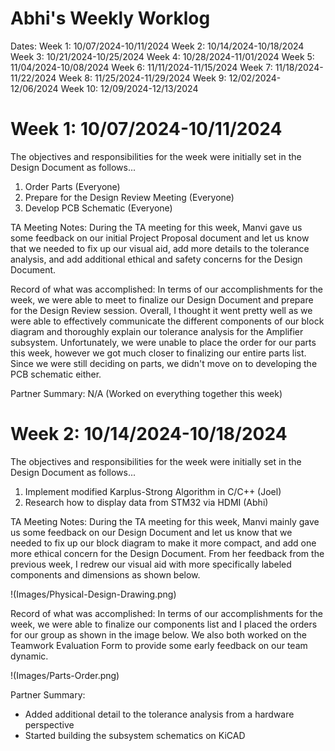 # Abhi's Weekly Worklog

Dates:
Week 1: 10/07/2024-10/11/2024
Week 2: 10/14/2024-10/18/2024
Week 3: 10/21/2024-10/25/2024
Week 4: 10/28/2024-11/01/2024
Week 5: 11/04/2024-10/08/2024
Week 6: 11/11/2024-11/15/2024
Week 7: 11/18/2024-11/22/2024
Week 8: 11/25/2024-11/29/2024
Week 9: 12/02/2024-12/06/2024
Week 10: 12/09/2024-12/13/2024

# Week 1: 10/07/2024-10/11/2024

The objectives and responsibilities for the week were initially set in the Design Document as follows...
1. Order Parts (Everyone)
2. Prepare for the Design Review Meeting (Everyone)
3. Develop PCB Schematic (Everyone)

TA Meeting Notes:
During the TA meeting for this week, Manvi gave us some feedback on our initial Project Proposal document
and let us know that we needed to fix up our visual aid, add more details to the tolerance analysis,
and add additional ethical and safety concerns for the Design Document.

Record of what was accomplished:
In terms of our accomplishments for the week, we were able to meet to finalize our Design Document and prepare
for the Design Review session. Overall, I thought it went pretty well as we were able to effectively communicate
the different components of our block diagram and thoroughly explain our tolerance analysis for the Amplifier subsystem.
Unfortunately, we were unable to place the order for our parts this week, however we got much closer to finalizing our entire parts list.
Since we were still deciding on parts, we didn't move on to developing the PCB schematic either.

Partner Summary:
N/A (Worked on everything together this week)

# Week 2: 10/14/2024-10/18/2024

The objectives and responsibilities for the week were initially set in the Design Document as follows...
1. Implement modified Karplus-Strong Algorithm in C/C++ (Joel)
2. Research how to display data from STM32 via HDMI (Abhi)

TA Meeting Notes:
During the TA meeting for this week, Manvi mainly gave us some feedback on our Design Document and let us know that we needed to fix up our 
block diagram to make it more compact, and add one more ethical concern for the Design Document. From her feedback from the previous week, I
redrew our visual aid with more specifically labeled components and dimensions as shown below.

!(Images/Physical-Design-Drawing.png)

Record of what was accomplished:
In terms of our accomplishments for the week, we were able to finalize our components list and I placed the orders for our group as shown in the image below. We also both
worked on the Teamwork Evaluation Form to provide some early feedback on our team dynamic.

!(Images/Parts-Order.png)

Partner Summary:
- Added additional detail to the tolerance analysis from a hardware perspective
- Started building the subsystem schematics on KiCAD 
